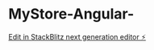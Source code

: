 # MyStore-Angular-

[Edit in StackBlitz next generation editor ⚡️](https://stackblitz.com/~/github.com/j-mrles/MyStore-Angular-)